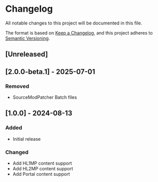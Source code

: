 # Changelog

All notable changes to this project will be documented in this file.

The format is based on [Keep a Changelog](https://keepachangelog.com/en/1.1.0/),
and this project adheres to [Semantic Versioning](https://semver.org/spec/v2.0.0.html).

## [Unreleased]

## [2.0.0-beta.1] - 2025-07-01

### Removed

- SourceModPatcher Batch files

## [1.0.0] - 2024-08-13

### Added

- Initial release

### Changed

- Add HL1MP content support
- Add HL2MP content support
- Add Portal content support
